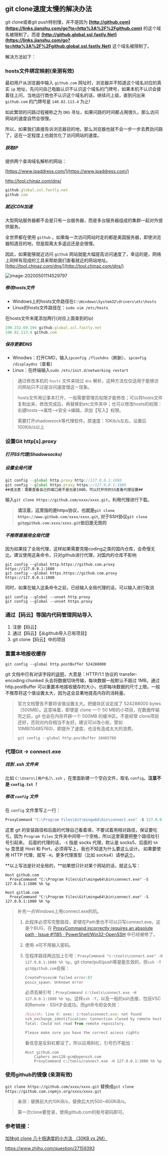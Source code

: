 ## git clone速度太慢的解决办法

git clone或者git push特别慢，并不是因为 **[http://github.com](https://links.jianshu.com/go?to=http%3A%2F%2Fgithub.com)** 的这个域名被限制了。而是 **[http://github.global.ssl.fastly.Net](https://links.jianshu.com/go?to=http%3A%2F%2Fgithub.global.ssl.fastly.Net)** 这个域名被限制了。



解决方法如下：

### hosts文件绑定映射(亲测有效)

最初用户从浏览器中输入 `github.com` 网址时，浏览器并不知道这个域名对应的真实 `ip` 地址，先问问自己电脑认识不认识这个域名的门牌号，如果本机不认识会接着往上问，当地运行商也不认识这个域名的话，继续问上级，直到问出来 `github.com` 的门牌号是 `140.82.113.4` 为止!

如此繁琐的问路过程被称之为 `DNS` 寻址，如果问路的时间都占用很久，那么访问网站的速度自然会很慢。

所以，如果我们直接告诉浏览器目的地，那么浏览器也就不会一步一步去费劲问路了，这在一定程度上也就优化了访问网站的速度。

##### 获取IP

提供两个查询域名解析的网站：

[https://www.ipaddress.com/](https://www.ipaddress.com/)

http://tool.chinaz.com/dns/

```js
github.global.ssl.fastly.net
github.com
```

##### 就近CDN加速

大型网站服务器都不会是只有一台服务器，而是多台服务器组成的集群一起对外提供服务。

全世界都在使用 `github` ，如果每一次访问网站时走的都是美国服务器，即使浏览器知道目的地，但是距离太多遥远还是会很慢。

因此，如果能够就近访问 `github` 网站就能大幅提高访问速度了，幸运的是，网络上同样有现成的工具来帮助我们查看就近的网站地址。[http://tool.chinaz.com/dns/](http://tool.chinaz.com/dns/)

![image-20200501114529797](https://my-files-1259410276.cos.ap-chengdu.myqcloud.com/md/images/other/image-20200501114529797.png)

##### 修改hosts文件

- Windows上的hosts文件路径在`C:\Windows\System32\drivers\etc\hosts`
- Linux的hosts文件路径在：`sudo vim /etc/hosts`

在hosts文件末尾添加两行(对应上面查到的ip)

```js
199.232.69.194 github.global.ssl.fastly.net
140.82.113.4 github.com
```

##### 保存更新DNS

- Winodws：打开CMD，输入`ipconfig /flushdns`（刷新）、`ipconfig /displaydns`（查看）
- Linux：在终端输入`sudo /etc/init.d/networking restart`

> 通过修改本机的 `hosts` 文件来绕过 `dns` 解析，这种方法仅仅适用于能够访问网站只不过是访问速度慢这一现象。
>
> hosts文件用记事本打开，一般需要管理员权限才能修改；可以将hosts文件复制出来，修改完成后，再替换到etc文件夹中；也可以修改hosts的权限：右键hosts–>属性–>安全->编辑，添加【写入】权限。
>
> 需要打开shadowsock等代理软件。原速度：10Kib/s左右，设置后100Kib/s以上



### 设置Git http[s].proxy

##### 打开SS代理(Shadowsocks)

##### 设置全局代理

```js
git config --global http.proxy http://127.0.0.1:1080
git config --global https.proxy https://127.0.0.1:1080
##请注意：需要查看自己的端口是不是也是1080，可以打开你的SS查看代理设置##
```

输入`git clone https://github.com/xxxx/xxxx.git`，利用代理进行下载。

> **请注意，这里指的是https协议，也就是`git clone https://www.github.com/xxxx/xxxx.git`, 对于SSH协议`git clone git@github.com:xxxx/xxxx.git`依旧是无效的**

##### 不推荐直接用全局代理

因为如果挂了全局代理，这样如果需要克隆coding之类的国内仓库，会奇慢无比。建议使用这条命令，只对github进行代理，对国内的仓库不影响

```
git config --global http.https://github.com.proxy https://127.0.0.1:1080
git config --global https.https://github.com.proxy https://127.0.0.1:1080
```

同时，如果在输入这条命令之前，已经输入全局代理的话，可以输入进行取消

```text
git config --global --unset http.proxy
git config --global --unset https.proxy
```



### 通过【码云】等国内代码管理网站导入

1. 注册【码云】
2. 通过【码云】【从github导入已有项目】
3. git clone【码云】中的项目



### 重置本地接收缓存

`git config --global http.postBuffer 524288000`

git 文档中已有对该字段的[说明](https://git-scm.com/docs/git-config#Documentation/git-config.txt-httppostBuffer)，大意是：HTTP/1.1 协议的 transfer-encoding:chunked 头会将数据切块传输，每块数据一般默认不超过 1MB。通过 http.postBuffer 可以重置本地接收缓存的大小，也即每块数据的尺寸上限。一般不推荐将这个值设置太大，因为这会显著地提高内存的消耗量。

> 官方文档警告不要将该值设置太大。把缓存区设定成了 524288000 bytes（500MB）。这意味着，即使是 clone 一个 50 MB的小项目，在数据传输完之前，git 也会在内存开辟一个 500MB 的缓冲区。不是经常 clone项目还好，否则对内存相当不友好。建议可以改小些，譬如 10MB(10485760)，即提升了速度，也没有造成太大的浪费。
>
> `git config --global http.postBuffer 10485760`



### 代理Git -> connect.exe

##### 找到 .ssh 文件夹

比如 `C:\Users\[用户名]\.ssh` ，在里面新建一个空白文件，取名 `config`。**注意不是 `config.txt` ！**

##### 修改 `config` 文件

在 `config` 文件里写上一行：

```js
ProxyCommand "C:\Program Files\Git\mingw64\bin\connect.exe" -S 127.0.0.1:1080 %h %p
```

这里 git 的安装路径和后面的代理自己看着填，不要试着用相对路径，保证要吃亏。因为 `Program Files` 文件夹中间带一个空格，所以这里需要把整个路径给引号引起来。  后面的代理的话，`-S` 指是 socks 代理，默认是 socks5，后面的 `%h %p` 意思是 Host 和 Port，必须得写上，我也不知道为什么要这么设计。  如果要使用 HTTP 代理，就写 `-H`，更多代理类型（比如 socks4）请参[这个](https://link.zhihu.com/?target=https%3A//bitbucket.org/gotoh/connect/wiki/Home%23!more-detail)。

**以上写法是针对全局的，**如果想只针对某个网站的话，就这么写：

```text
Host github.com     
  ProxyCommand "C:\Program Files\Git\mingw64\bin\connect.exe" -S 127.0.0.1:1080 %h %p

Host gitlab.com     
  ProxyCommand "C:\Program Files\Git\mingw64\bin\connect.exe" -S 127.0.0.1:1080 %h %p
```

> 补充一点Windows上用connect.exe的坑。
>
> 1. 此程序必须写完整路径，即使在Path里也不可以只写connect.exe。这是个BUG，在 [ProxyCommand incorrectly requires an absolute path · Issue #1185 · PowerShell/Win32-OpenSSH](https://link.zhihu.com/?target=https%3A//github.com/PowerShell/Win32-OpenSSH/issues/1185) 中已经被修了。
>
> 2. 使用`-H`可不用输入密码。
>
> 3. 在程序路径两边加上引号：`ProxyCommand "c:\tools\connect.exe" -H 127.0.0.1:1080 %h %p`，git clone/pull/push等是能生效的，但`ssh -T git@github.com`会报：
>
>    ```js
>    CreateProcessW failed error:87
>    posix_spawn: Unknown error
>    ```
>
>    必须去掉引号：`ProxyCommand c:\tools\connect.exe -H 127.0.0.1:1080 %h %p`。这样`ssh -T`，以及一般的ssh连接，包括VSC的Remote - SSH才会成功。而git命令却会失败：
>
>    ```js
>    /bin/sh: line 0: exec: c:toolsconnect.exe: not found
>    ssh_exchange_identification: Connection closed by remote host
>    fatal: Could not read from remote repository.
>    
>    Please make sure you have the correct access rights
>    ```
>
>    看信息是反斜杠都没了，所以应用斜杠，引号仍不能加：
>
>    ```text
>    Host github.com
>        Ciphers aes128-gcm@openssh.com
>        ProxyCommand c:/tools/connect.exe -H 127.0.0.1:1080 %h %p
>    ```



### 使用github的镜像 (亲测有效)

`git clone https://github.com/xxxx/xxxx.git` 替换成`git clone https://github.com.cnpmjs.org/xxxx/xxxx.git`

> 亲测：替换前大约10KiB/s，替换后大约500~800KiB/s。
>
> 第一次clone要登录，使用github.com的账号密码即可。





### 参考链接：

[加快git clone 几十倍速度的小方法 （30KB vs 2M）](https://blog.51cto.com/11887934/2051323)

https://www.zhihu.com/question/27159393
